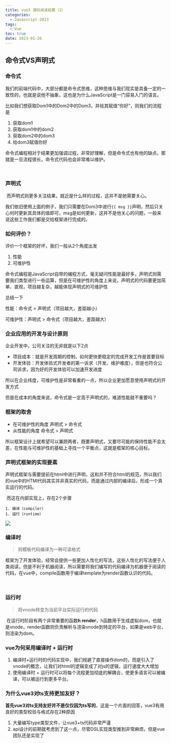 ```yaml
---
title: vue3 源码阅读前置（1）
categories:
  - Javascript-2023
tags:
  - Vue
toc: true
date: 2023-01-26
---
```




## 命令式VS声明式

### 命令式

​	我们的前端代码中，大部分都是命令式思维，这种思维与我们现实是具备一定的一致性的，也就是说他不抽象，这也是为什么JavaScript是一门容易入门的语言。

​	比如我们想获取Dom1中的Dom2中的Dom3，并给其赋值“你好”，则我们的流程是

1. 获取dom1
2. 获取dom1中的dom2
3. 获取dom2中的dom3
4. 给dom3赋值你好

​	命令式编程相对于结果更加强调过程，非常好理解，但是命令式也有他的缺点，那就是一旦流程很长，命令式代码也会非常难以维护。

​	

### 声明式

​	而声明式则更多关注结果，就近是什么样的过程，这并不是她需要关心。

​	我们依旧使用上面的例子，我们只需要在Dom3中进行`{{ msg }}`声明，然后只关心何时更新其具体的值即可，msg是如何更新，这并不是他关心的问题，一般来说这些工作我们都是交给框架进行完成的。



### 如何评价？

评价一个框架的好坏，我们一般从2个角度出发

1. 性能
2. 可维护性

命令式编程是JavaScript自带的编程方式，毫无疑问性能是最好多，声明式则需要我们类型进行一些运算，但是在可维护性的角度上来说，声明式的代码要更加简单、直观，项目越复杂，越能体现声明式的可维护性

总结一下

性能：命令式 > 声明式（项目越大，差距越小）

可维护性：声明式 > 命令式（项目越大，差距越大）



### 企业应用的开发与设计原则

企业开发中，公司关注的无非就是以下2点

- 项目成本：就是开发周期的控制，如何更快更稳定的完成开发工作是首要目标
- 开发体验：开发体验式开发者的第一诉求（开发、维护难度），但是也符合公司诉求，因为好的开发体验可以加速开发进度

所以在企业纬度，可维护性是非常看重的一点，所以企业更加愿意使用声明式的开发方式

但是在成本的角度来说，命令式是一定高于声明式的，难道性能就不重要吗？



### 框架的取舍

- 在可维护性的角度 声明式 > 命令式
- 从性能的角度 命令式 >  声明式

所以框架设计上就希望可以兼顾两者，既要声明式，又要尽可能的保持性能不会太差，在性能与可维护性的基础上寻找一个平衡点，这就是框架的核心目标。



### 声明式框架的实现要素

​	声明式框架与需要提前在html中进行声明，这和并不符合html的规范，所以我们的vue中的HTMl代码其实并非真实的代码，而是通过内部的编译后，形成一个真实运行的代码。

​	而这在内部实现上，存在2个步骤

	1. 编译（compiler）
	1. 运行（runtime） 

![](https://www.vkcyan.top/Fh1DxEJ7LsjiwdRXo92cGSOxSjJ_.png)

### 编译时

> 将模板代码编译为一种可读格式

​	框架为了开发体验，经常会提供一些更加人性化的写法，这些人性化的写法便于人类阅读，但是不利于机器阅读，所以需要将我们编写的代码编译为机器便于阅读的代码，在vue中，compile函数用于编译template为render函数认识的代码。

​	

### 运行时

> 将vnode转变为当前平台实际运行的代码

​	在运行时阶段有两个非常重要的函数**h render**，h函数用于生成虚拟dom，也就是vnode，render函数则负责解析与渲染vnode到特定的平台，如果是web平台，则渲染为dom。



### vue为何采用编译时 + 运行时

1. 编译时+运行时的代码实现中，我们规避了直接操作dom的，而是引入了vnode的概念，让我们对html的逻辑变成了对js的逻辑，运行速度大大增加
2. 使用编译时 + 运行时可以将每个流程更加彻底的解耦合，使更多语言可以被编译，可以被运行到更多平台。



### 为什么vue3对ts支持更加友好？

**首先vue3对ts支持友好并不是仅仅因为ts写的**，这是一个片面的回答，vue3有用良好的类型校验与格式存在2种原因

1. 大量编写type类型文件，让vue3+ts代码非常严谨
2. api设计的前期就考虑到了这一点，尽管DSL实现类型推到非常麻烦，但是vue团队还是实现了

